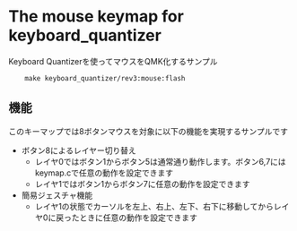 # The mouse keymap for keyboard_quantizer
Keyboard Quantizerを使ってマウスをQMK化するサンプル

```
    make keyboard_quantizer/rev3:mouse:flash
```

## 機能
このキーマップでは8ボタンマウスを対象に以下の機能を実現するサンプルです

- ボタン8によるレイヤー切り替え
  - レイヤ0ではボタン1からボタン5は通常通り動作します。ボタン6,7にはkeymap.cで任意の動作を設定できます
  - レイヤ1ではボタン1からボタン7に任意の動作を設定できます
- 簡易ジェスチャ機能
  - レイヤ1の状態でカーソルを左上、右上、左下、右下に移動してからレイヤ0に戻ったときに任意の動作を設定できます
